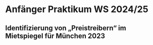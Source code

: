 # Anfänger Praktikum WS 2024/25
## Identifizierung von „Preistreibern“ im Mietspiegel für München 2023
